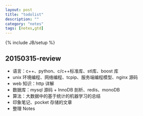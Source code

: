 ```yaml
---
layout: post
title: "todolist"
description: ""
category: "notes"
tags: [notes,gtd]
---
```

{% include JB/setup %}

## 20150315-review

* 语言：c++、python、c/c++标准库、stl库、boost 库
* unix 环境编程、网络编程、tcpip、服务端编程模型、nginx 源码
* web 知识：http 详解
* 数据库：mysql 源码 + InnoDB 剖析、redis、monoDB
* 算法：大数据中的基于统计的机器学习的总结
* 印象笔记、pocket 存储的文章
* 整理 Notes